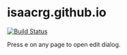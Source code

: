 # isaacrg.github.io

[![Build Status](https://travis-ci.org/isaacrg/isaacrg.github.io.svg?branch=master)](https://travis-ci.org/isaacrg/isaacrg.github.io)

Press e on any page to open edit dialog.
